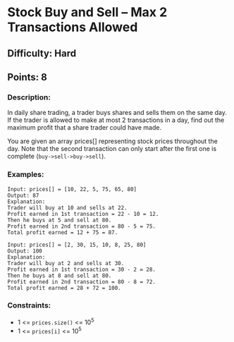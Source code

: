 # Stock Buy and Sell – Max 2 Transactions Allowed
## Difficulty: Hard
## Points: 8
### Description:
In daily share trading, a trader buys shares and sells them on the same day. If the trader is allowed to make at most 2 transactions in a day, find out the maximum profit that a share trader could have made.

You are given an array prices[] representing stock prices throughout the day. Note that the second transaction can only start after the first one is complete (`buy->sell->buy->sell`).

### Examples:
```
Input: prices[] = [10, 22, 5, 75, 65, 80]
Output: 87
Explanation: 
Trader will buy at 10 and sells at 22. 
Profit earned in 1st transaction = 22 - 10 = 12. 
Then he buys at 5 and sell at 80. 
Profit earned in 2nd transaction = 80 - 5 = 75. 
Total profit earned = 12 + 75 = 87. 
```
```
Input: prices[] = [2, 30, 15, 10, 8, 25, 80]
Output: 100
Explanation: 
Trader will buy at 2 and sells at 30. 
Profit earned in 1st transaction = 30 - 2 = 28. 
Then he buys at 8 and sell at 80. 
Profit earned in 2nd transaction = 80 - 8 = 72. 
Total profit earned = 28 + 72 = 100.
```

### Constraints:
- 1 <= `prices.size()` <= 10<sup>5</sup>
- 1 <= `prices[i]` <= 10<sup>5</sup>
